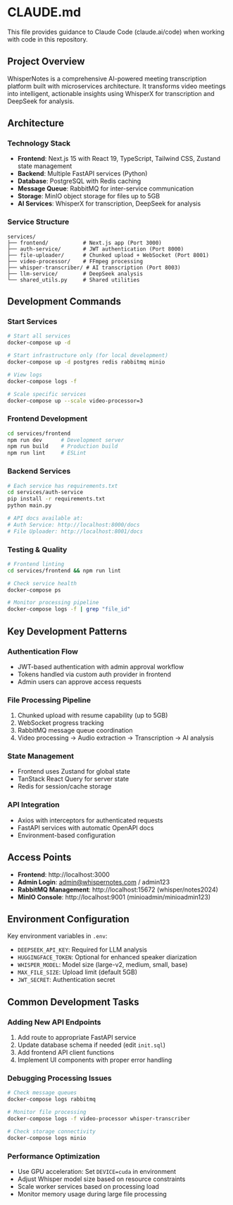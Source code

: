 # CLAUDE.md

This file provides guidance to Claude Code (claude.ai/code) when working with code in this repository.

## Project Overview

WhisperNotes is a comprehensive AI-powered meeting transcription platform built with microservices architecture. It transforms video meetings into intelligent, actionable insights using WhisperX for transcription and DeepSeek for analysis.

## Architecture 

### Technology Stack
- **Frontend**: Next.js 15 with React 19, TypeScript, Tailwind CSS, Zustand state management
- **Backend**: Multiple FastAPI services (Python) 
- **Database**: PostgreSQL with Redis caching
- **Message Queue**: RabbitMQ for inter-service communication
- **Storage**: MinIO object storage for files up to 5GB
- **AI Services**: WhisperX for transcription, DeepSeek for analysis

### Service Structure
```
services/
├── frontend/           # Next.js app (Port 3000)
├── auth-service/       # JWT authentication (Port 8000)
├── file-uploader/      # Chunked upload + WebSocket (Port 8001)
├── video-processor/    # FFmpeg processing
├── whisper-transcriber/ # AI transcription (Port 8003)
├── llm-service/        # DeepSeek analysis
└── shared_utils.py     # Shared utilities
```

## Development Commands

### Start Services
```bash
# Start all services
docker-compose up -d

# Start infrastructure only (for local development)
docker-compose up -d postgres redis rabbitmq minio

# View logs
docker-compose logs -f

# Scale specific services
docker-compose up --scale video-processor=3
```

### Frontend Development
```bash
cd services/frontend
npm run dev      # Development server
npm run build    # Production build
npm run lint     # ESLint
```

### Backend Services
```bash
# Each service has requirements.txt
cd services/auth-service
pip install -r requirements.txt
python main.py

# API docs available at:
# Auth Service: http://localhost:8000/docs
# File Uploader: http://localhost:8001/docs
```

### Testing & Quality
```bash
# Frontend linting
cd services/frontend && npm run lint

# Check service health
docker-compose ps

# Monitor processing pipeline
docker-compose logs -f | grep "file_id"
```

## Key Development Patterns

### Authentication Flow
- JWT-based authentication with admin approval workflow
- Tokens handled via custom auth provider in frontend
- Admin users can approve access requests

### File Processing Pipeline
1. Chunked upload with resume capability (up to 5GB)
2. WebSocket progress tracking
3. RabbitMQ message queue coordination
4. Video processing → Audio extraction → Transcription → AI analysis

### State Management
- Frontend uses Zustand for global state
- TanStack React Query for server state
- Redis for session/cache storage

### API Integration
- Axios with interceptors for authenticated requests
- FastAPI services with automatic OpenAPI docs
- Environment-based configuration

## Access Points

- **Frontend**: http://localhost:3000
- **Admin Login**: admin@whispernotes.com / admin123
- **RabbitMQ Management**: http://localhost:15672 (whisper/notes2024)
- **MinIO Console**: http://localhost:9001 (minioadmin/minioadmin123)

## Environment Configuration

Key environment variables in `.env`:
- `DEEPSEEK_API_KEY`: Required for LLM analysis
- `HUGGINGFACE_TOKEN`: Optional for enhanced speaker diarization
- `WHISPER_MODEL`: Model size (large-v2, medium, small, base)
- `MAX_FILE_SIZE`: Upload limit (default 5GB)
- `JWT_SECRET`: Authentication secret

## Common Development Tasks

### Adding New API Endpoints
1. Add route to appropriate FastAPI service
2. Update database schema if needed (edit `init.sql`)
3. Add frontend API client functions
4. Implement UI components with proper error handling

### Debugging Processing Issues
```bash
# Check message queues
docker-compose logs rabbitmq

# Monitor file processing
docker-compose logs -f video-processor whisper-transcriber

# Check storage connectivity
docker-compose logs minio
```

### Performance Optimization
- Use GPU acceleration: Set `DEVICE=cuda` in environment
- Adjust Whisper model size based on resource constraints
- Scale worker services based on processing load
- Monitor memory usage during large file processing